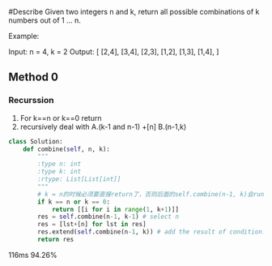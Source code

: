 #Describe
Given two integers n and k, return all possible combinations of k numbers out of 1 ... n.

Example:

Input: n = 4, k = 2
Output:
[
  [2,4],
  [3,4],
  [2,3],
  [1,2],
  [1,3],
  [1,4],
]

## Method 0
### Recurssion
1. For k==n or k==0 return 
2. recursively deal with A.(k-1 and n-1) +[n] B.(n-1,k)
```python
class Solution:
    def combine(self, n, k):
        """
        :type n: int
        :type k: int
        :rtype: List[List[int]]
        """
        # k = n的时候必须要直接return了，否则后面的self.combine(n-1, k)会runtime error
        if k == n or k == 0: 
            return [[i for i in range(1, k+1)]]
        res = self.combine(n-1, k-1) # select n
        res = [lst+[n] for lst in res]
        res.extend(self.combine(n-1, k)) # add the result of condition: not select n
        return res
```
116ms 94.26%
